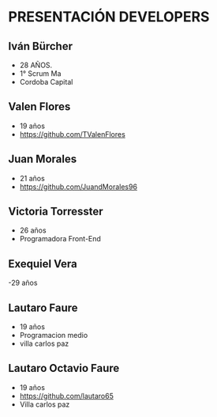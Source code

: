 # PRESENTACIÓN DEVELOPERS

## Iván Bürcher 
- 28 AÑOS. 
- 1° Scrum Ma
- Cordoba Capital

## Valen Flores
- 19 años
- https://github.com/TValenFlores

## Juan Morales
- 21 años
- https://github.com/JuandMorales96

## Victoria Torresster
- 26 años
- Programadora Front-End

## Exequiel Vera
-29 años
## Lautaro Faure
- 19 años
- Programacion  medio 
- villa carlos paz 

## Lautaro Octavio Faure
- 19 años
- https://github.com/lautaro65
- Villa carlos paz
